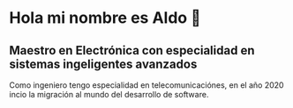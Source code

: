 # Hola mi nombre es Aldo 👋
## Maestro en Electrónica con especialidad en sistemas ingeligentes avanzados
Como ingeniero tengo especialidad en telecomunicaciónes, en el año 2020 incio la migración al mundo del desarrollo de software.
